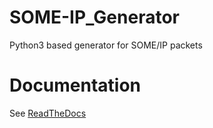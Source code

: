 # SOME-IP_Generator
Python3 based generator for SOME/IP packets

# Documentation

See [ReadTheDocs](http://some-ip-generator.readthedocs.org/en/latest/index.html)
